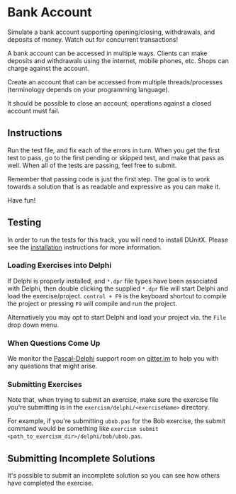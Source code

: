 # Bank Account

Simulate a bank account supporting opening/closing, withdrawals, and deposits
of money. Watch out for concurrent transactions!

A bank account can be accessed in multiple ways. Clients can make
deposits and withdrawals using the internet, mobile phones, etc. Shops
can charge against the account.

Create an account that can be accessed from multiple threads/processes
(terminology depends on your programming language).

It should be possible to close an account; operations against a closed
account must fail.

## Instructions

Run the test file, and fix each of the errors in turn. When you get the
first test to pass, go to the first pending or skipped test, and make
that pass as well. When all of the tests are passing, feel free to
submit.

Remember that passing code is just the first step. The goal is to work
towards a solution that is as readable and expressive as you can make
it.

Have fun!

## Testing

In order to run the tests for this track, you will need to install
DUnitX. Please see the [installation](http://www.exercism.io/languages/delphi/installation) instructions for more information.

### Loading Exercises into Delphi

If Delphi is properly installed, and `*.dpr` file types have been associated with Delphi, then double clicking the supplied `*.dpr` file will start Delphi and load the exercise/project.  `control + F9` is the keyboard shortcut to compile the project or pressing `F9` will compile and run the project.

Alternatively you may opt to start Delphi and load your project via. the `File` drop down menu.

### When Questions Come Up
We monitor the [Pascal-Delphi](https://gitter.im/exercism/Pascal-Delphi) support room on [gitter.im](https://gitter.im) to help you with any questions that might arise.

### Submitting Exercises

Note that, when trying to submit an exercise, make sure the exercise file you're submitting is in the `exercism/delphi/<exerciseName>` directory.

For example, if you're submitting `ubob.pas` for the Bob exercise, the submit command would be something like `exercism submit <path_to_exercism_dir>/delphi/bob/ubob.pas`.

## Submitting Incomplete Solutions
It's possible to submit an incomplete solution so you can see how others have completed the exercise.
